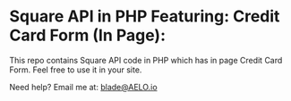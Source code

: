 # Square API in PHP Featuring: Credit Card Form (In Page):
This repo contains Square API code in PHP which has in page Credit Card Form. Feel free to use it in your site.

Need help? Email me at: blade@AELO.io
